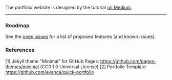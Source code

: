 The portfolio website is designed by the tutorial [on Medium](https://medium.com/@evanca/set-up-your-portfolio-website-in-less-than-10-minutes-with-github-pages-d0efa8ff56fd).
___


### Roadmap

See the [open issues](https://github.com/evanca/machine-learning_optimizing-app-offers-with-starbucks/issues) for a list of proposed features (and known issues).

### References

[1] Jekyll theme "Minimal" for GitHub Pages: https://github.com/pages-themes/minimal (CC0 1.0 Universal License)
[2] Portfolio Template: https://github.com/evanca/quick-portfolio 
